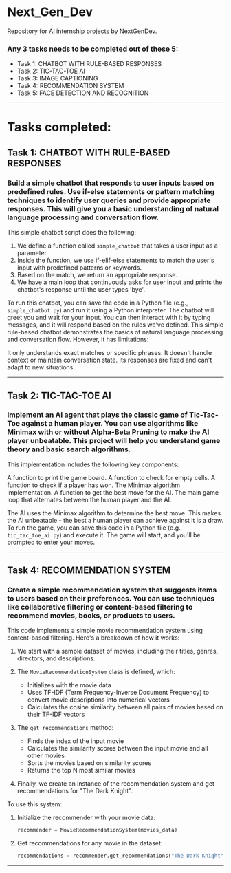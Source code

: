 # Next_Gen_Dev
Repository for AI internship projects by NextGenDev.

### Any 3 tasks needs to be completed out of these 5:
- Task 1: CHATBOT WITH RULE-BASED RESPONSES
- Task 2: TIC-TAC-TOE AI
- Task 3: IMAGE CAPTIONING
- Task 4: RECOMMENDATION SYSTEM
- Task 5: FACE DETECTION AND RECOGNITION

---

# Tasks completed: 

## Task 1: CHATBOT WITH RULE-BASED RESPONSES
### Build a simple chatbot that responds to user inputs based on predefined rules. Use if-else statements or pattern matching techniques to identify user queries and provide appropriate responses. This will give you a basic understanding of natural language processing and conversation flow.

This simple chatbot script does the following:

1. We define a function called `simple_chatbot` that takes a user input as a parameter.
2. Inside the function, we use if-elif-else statements to match the user's input with predefined patterns or keywords.
3. Based on the match, we return an appropriate response.
4. We have a main loop that continuously asks for user input and prints the chatbot's response until the user types 'bye'.

To run this chatbot, you can save the code in a Python file (e.g., `simple_chatbot.py`) and run it using a Python interpreter. The chatbot will greet you and wait for your input. You can then interact with it by typing messages, and it will respond based on the rules we've defined.
This simple rule-based chatbot demonstrates the basics of natural language processing and conversation flow. However, it has limitations:

It only understands exact matches or specific phrases.
It doesn't handle context or maintain conversation state.
Its responses are fixed and can't adapt to new situations.

---

## Task 2: TIC-TAC-TOE AI
### Implement an AI agent that plays the classic game of Tic-Tac-Toe against a human player. You can use algorithms like Minimax with or without Alpha-Beta Pruning to make the AI player unbeatable. This project will help you understand game theory and basic search algorithms.

This implementation includes the following key components:

A function to print the game board.
A function to check for empty cells.
A function to check if a player has won.
The Minimax algorithm implementation.
A function to get the best move for the AI.
The main game loop that alternates between the human player and the AI.

The AI uses the Minimax algorithm to determine the best move. This makes the AI unbeatable - the best a human player can achieve against it is a draw.
To run the game, you can save this code in a Python file (e.g., `tic_tac_toe_ai.py`) and execute it. The game will start, and you'll be prompted to enter your moves.

---

## Task 4: RECOMMENDATION SYSTEM
### Create a simple recommendation system that suggests items to users based on their preferences. You can use techniques like collaborative filtering or content-based filtering to recommend movies, books, or products to users.

This code implements a simple movie recommendation system using content-based filtering. Here's a breakdown of how it works:

1. We start with a sample dataset of movies, including their titles, genres, directors, and descriptions.

2. The `MovieRecommendationSystem` class is defined, which:
   - Initializes with the movie data
   - Uses TF-IDF (Term Frequency-Inverse Document Frequency) to convert movie descriptions into numerical vectors
   - Calculates the cosine similarity between all pairs of movies based on their TF-IDF vectors

3. The `get_recommendations` method:
   - Finds the index of the input movie
   - Calculates the similarity scores between the input movie and all other movies
   - Sorts the movies based on similarity scores
   - Returns the top N most similar movies

4. Finally, we create an instance of the recommendation system and get recommendations for "The Dark Knight".

To use this system:

1. Initialize the recommender with your movie data:
   ```python
   recommender = MovieRecommendationSystem(movies_data)
   ```

2. Get recommendations for any movie in the dataset:
   ```python
   recommendations = recommender.get_recommendations("The Dark Knight")
   ```

---
